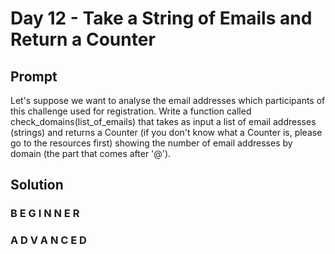 # Day 12 - Take a String of Emails and Return a Counter

## Prompt

Let's suppose we want to analyse the email addresses which participants of this challenge used for registration. Write a function called check_domains(list_of_emails) that takes as input a list of email addresses (strings) and returns a Counter (if you don't know what a Counter is, please go to the resources first) showing the number of email addresses by domain (the part that comes after '@').

## Solution

### B E G I N N E R



### A D V A N C E D



